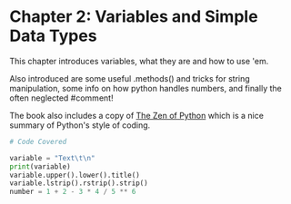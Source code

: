 # Chapter 2: Variables and Simple Data Types

 This chapter introduces variables, what they are and how to use 'em. 
 
Also introduced are some useful .methods() and tricks for string manipulation, some info on how python handles numbers, and finally the often neglected #comment!

The book also includes a copy of [The Zen of Python](https://peps.python.org/pep-0020/) which is a nice summary of Python's style of coding. 


```python
# Code Covered

variable = "Text\t\n"
print(variable)
variable.upper().lower().title()
variable.lstrip().rstrip().strip()
number = 1 + 2 - 3 * 4 / 5 ** 6



```